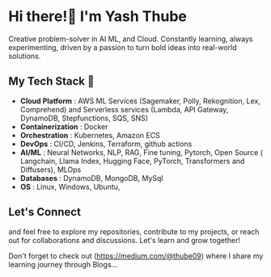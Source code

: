# Hi there!👋 I'm Yash Thube


Creative problem-solver in AI ML, and Cloud. Constantly learning, always experimenting, driven by a passion to turn bold ideas into real-world solutions. 

## My Tech Stack 🤖

- **Cloud Platform**   : AWS ML Services (Sagemaker, Polly, Rekognition, Lex, Comprehend) and Serverless services (Lambda, API Gateway, DynamoDB, Stepfunctions, SQS, SNS)
- **Containerization** : Docker
- **Orchestration**    : Kubernetes, Amazon ECS
- **DevOps**           : CI/CD, Jenkins, Terraform, github actions
- **AI/ML**            : Neural Networks, NLP, RAG, Fine tuning, Pytorch, Open Source ( Langchain, Llama Index, Hugging Face, PyTorch, Transformers and Diffusers), MLOps
- **Databases**        : DynamoDB, MongoDB, MySql
- **OS**               : Linux, Windows, Ubuntu, 


## Let's Connect
and feel free to explore my repositories, contribute to my projects, or reach out for collaborations and discussions. Let's learn and grow together!

Don't forget to check out (https://medium.com/@thube09) where I share my learning journey through Blogs...



